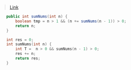 > [Link](https://leetcode.cn/problems/qiu-12n-lcof/)

```java
    public int sumNums(int n) {
        boolean tmp = n > 1 && (n += sumNums(n - 1)) > 0;
        return n;
    }
```

```c++
    int res = 0;
    int sumNums(int n) {
        int T =  n > 0 && sumNums(n - 1) > 0;
        res += n;
        return res;
    }
```